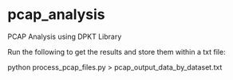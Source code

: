 # pcap_analysis
PCAP Analysis using DPKT Library

Run the following to get the results and store them within a txt file: 


python process_pcap_files.py > pcap_output_data_by_dataset.txt
